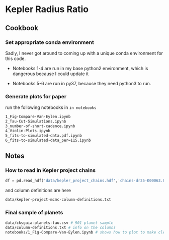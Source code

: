 # Kepler Radius Ratio

## Cookbook

### Set appropriate conda environment

Sadly, I never got around to coming up with a unique conda environment
for this code.

- Notebooks 1-4 are run in my base python2 environment, which is
  dangerous because I could update it

- Notebooks 5-6 are run in py37, because they need python3 to run.

### Generate plots for paper

run the following notebooks in `in notebooks`

```bash
1_Fig-Compare-Van-Eylen.ipynb
2_Tau-Cut-Simulations.ipynb
3_number-of-short-cadence.ipynb
4_Violin-Plots.ipynb
5_fits-to-simulated-data.pdf.ipynb
6_fits-to-simulated-data_per=115.ipynb
```

## Notes

### How to read in Kepler project chains

```python
df = pd.read_hdf('data/kepler_project_chains.hdf','chains-dr25-K00063.01')
```

and column definitions are here

```bash
data/kepler-project-mcmc-column-definitions.txt
```

### Final sample of planets

```bash
data/cksgaia-planets-tau.csv # 901 planet sample
data/column-definitions.txt # info on the columns
notebooks/1_Fig-Compare-Van-Eylen.ipynb # shows how to plot to make cleaned CKS sample
```
